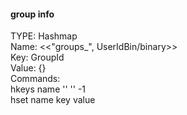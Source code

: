 #### group info
TYPE: Hashmap  
Name: <<"groups_", UserIdBin/binary>>  
Key: GroupId  
Value: {}  
Commands:  
    hkeys name '' '' -1  
    hset name key value  